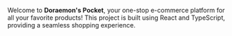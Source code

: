 
Welcome to **Doraemon's Pocket**, your one-stop e-commerce platform for all your favorite products! This project is built using React and TypeScript, providing a seamless shopping experience.
